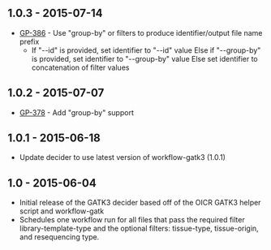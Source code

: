 ## 1.0.3 - 2015-07-14
 - [GP-386](https://jira.oicr.on.ca/browse/GP-386) - Use "group-by" or filters to produce identifier/output file name prefix
    - If "--id" is provided, set identifier to "--id" value
      Else if "--group-by" is provided, set identifier to "--group-by" value
      Else set identifier to concatenation of filter values
## 1.0.2 - 2015-07-07
 - [GP-378](https://jira.oicr.on.ca/browse/GP-378) - Add "group-by" support
## 1.0.1 - 2015-06-18
- Update decider to use latest version of workflow-gatk3 (1.0.1)
## 1.0 - 2015-06-04
- Initial release of the GATK3 decider based off of the OICR GATK3 helper script and workflow-gatk
- Schedules one workflow run for all files that pass the required filter library-template-type and 
    the optional filters: tissue-type, tissue-origin, and resequencing type.